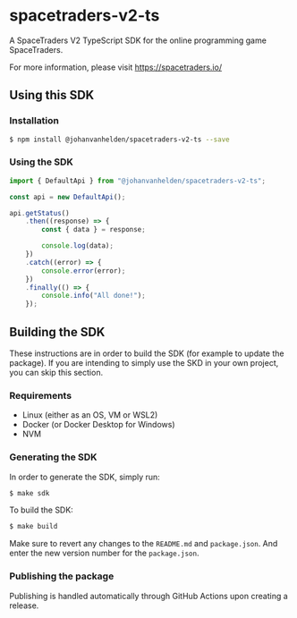 # spacetraders-v2-ts

A SpaceTraders V2 TypeScript SDK for the online programming game SpaceTraders.

For more information, please visit https://spacetraders.io/

## Using this SDK

### Installation

```sh
$ npm install @johanvanhelden/spacetraders-v2-ts --save
```

### Using the SDK

```ts
import { DefaultApi } from "@johanvanhelden/spacetraders-v2-ts";

const api = new DefaultApi();

api.getStatus()
    .then((response) => {
        const { data } = response;

        console.log(data);
    })
    .catch((error) => {
        console.error(error);
    })
    .finally(() => {
        console.info("All done!");
    });
```

## Building the SDK

These instructions are in order to build the SDK (for example to update the package).
If you are intending to simply use the SKD in your own project, you can skip this section.

### Requirements

-   Linux (either as an OS, VM or WSL2)
-   Docker (or Docker Desktop for Windows)
-   NVM

### Generating the SDK

In order to generate the SDK, simply run:

```sh
$ make sdk
```

To build the SDK:

```sh
$ make build
```

Make sure to revert any changes to the `README.md` and `package.json`.
And enter the new version number for the `package.json`.

### Publishing the package

Publishing is handled automatically through GitHub Actions upon creating a release.
